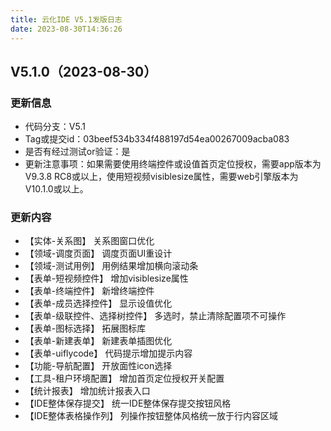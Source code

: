 ```yaml
---
title: 云化IDE V5.1发版日志
date: 2023-08-30T14:36:26
---
```


## V5.1.0（2023-08-30）

### 更新信息

* 代码分支：V5.1
* Tag或提交id：03beef534b334f488197d54ea00267009acba083
* 是否有经过测试or验证：是
* 更新注意事项：如果需要使用终端控件或设值首页定位授权，需要app版本为V9.3.8 RC8或以上，使用短视频visiblesize属性，需要web引擎版本为V10.1.0或以上。  

### 更新内容
* 【实体-关系图】 关系图窗口优化
* 【领域-调度页面】 调度页面UI重设计
* 【领域-测试用例】 用例结果增加横向滚动条
* 【表单-短视频控件】 增加visiblesize属性
* 【表单-终端控件】 新增终端控件
* 【表单-成员选择控件】 显示设值优化
* 【表单-级联控件、选择树控件】 多选时，禁止清除配置项不可操作
* 【表单-图标选择】 拓展图标库
* 【表单-新建表单】 新建表单插图优化
* 【表单-uiflycode】 代码提示增加提示内容
* 【功能-导航配置】 开放面性icon选择
* 【工具-租户环境配置】 增加首页定位授权开关配置
* 【统计报表】 增加统计报表入口
* 【IDE整体保存提交】 统一IDE整体保存提交按钮风格
* 【IDE整体表格操作列】 列操作按钮整体风格统一放于行内容区域